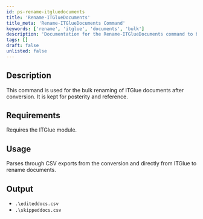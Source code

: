 ```yaml
---
id: ps-rename-itgluedocuments
title: 'Rename-ITGlueDocuments'
title_meta: 'Rename-ITGlueDocuments Command'
keywords: ['rename', 'itglue', 'documents', 'bulk']
description: 'Documentation for the Rename-ITGlueDocuments command to bulk rename ITGlue documents after conversion.'
tags: []
draft: false
unlisted: false
---
```


## Description
This command is used for the bulk renaming of ITGlue documents after conversion. It is kept for posterity and reference.

## Requirements
Requires the ITGlue module.

## Usage
Parses through CSV exports from the conversion and directly from ITGlue to rename documents.

## Output
- `.\editeddocs.csv`
- `.\skippeddocs.csv`

